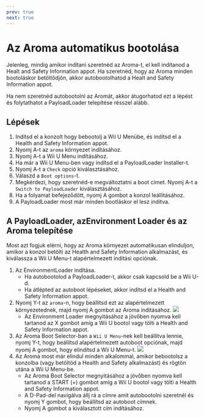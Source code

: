 ```yaml
---
prev: true
next: true
---
```


# Az Aroma automatikus bootolása

Jelenleg, mindig amikor indítani szeretnéd az Aroma-t, el kell indítanod a Healt and Safety Information appot. Ha szeretnéd, hogy az Aroma minden bootoláskor betöltődjön, akkor autobootolhatod a Healt and Safety Information appot.

Ha nem szeretnéd autobootolni az Aromát, akkor átugorhatod ezt a lépést és folytathatot a PayloadLoader telepítése résszel alább.

## Lépések

1. Indítsd el a konzolt hogy bebootolj a Wii U Menübe, és indítsd el a Health and Safety Information appot.
2. Nyomj A-t az `aroma` környezet indításához.
3. Nyomj A-t a Wii U Menu indításához.
4. Ha már a Wii U Menu-ben vagy indítsd el a PayloadLoader Installer-t.
5. Nyomj A-t a `Check` opció kiválasztásához.
6. Válaszd a `Boot options`-t.
7. Megkérdezi, hogy szeretnéd-e megváltoztatni a boot címet. Nyomj A-t a `Switch to PayloadLoader` kiválasztásához.
8. Ha a folyamat befejeződött, nyomj A gombot a konzol leállításához.
9. A PayloadLoader most már minden bootláskor el lesz indítva.

## A PayloadLoader, azEnvironment Loader és az Aroma telepítése

Most azt fogjuk elérni, hogy az Aroma környezet automatikusan elinduljon, amikor a konzol betölti az Health and Safety Information alkalmazást, és kiválassza a Wii U Menu-t alapértelmezett indítási opciónak.

1. Az EnvironmentLoader indítása.
   - Ha autobootolod a PayloadLoader-t, akkor csak kapcsold be a Wii U-d.
   - Ha átlépted az autoboot lépéseket, akkor indítsd el a Health and Safety Information appot.
2. Nyomj Y-t az `aroma`-n, hogy beállítsd ezt az alapértelmezett környezetednek, majd nyomj A gombot az Aroma indításához.
   ![](/assets/img/guide/EL_Highlight.png)
   - Az Environment Loader megnyitásához a jövőben nyomva kell tartanod az X gombot amíg a Wii U bootol vagy tölti a Health and Safety Information appot.
3. Az Aroma Boot Selector-ban a `Wii U Menu`-nek kell beállítva lennie, nyomj Y-t, hogy beállítsd alapértelmezett autoboot opciónak, majd nyomj A gombot, hogy elindítsd a Wii U Menu-t.
   ![](/assets/img/guide/ABM_Highlight.png)
4. Az Aroma most már elindul minden alkalommal, amikor bebootolsz a konzolba (vagy betöltöd a Health and Safety alkalmazást) és rögtön utána a Wii U Menu-be.
   - Az Aroma Boot Selector megnyitásához a jövőben nyomva kell tartanod a START (+) gombot amíg a Wii U bootol vagy tölti a Health and Safety Information appot.
   - A D-Pad-del navigálva állj rá a címre amit autobootolni szeretnél és nyomj Y gombot, hogy beállítsd az autoboot címnek.
   - Nyomj A gombot a kiválasztott cím indításához.
